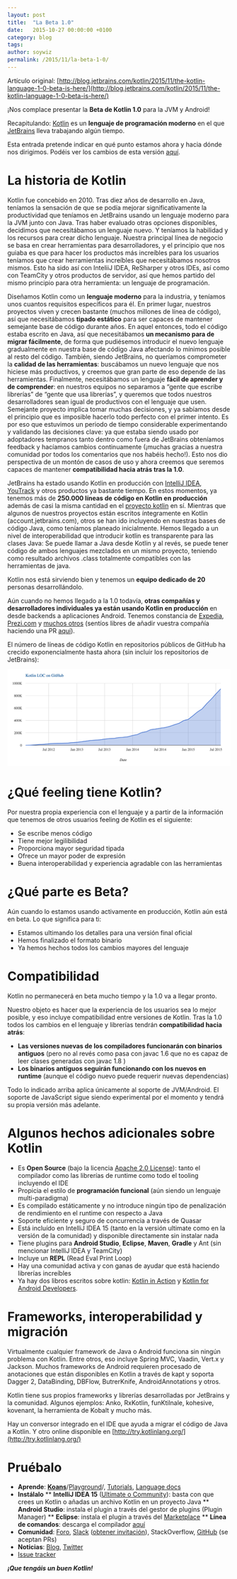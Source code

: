```yaml
---
layout: post
title:  "La Beta 1.0"
date:   2015-10-27 00:00:00 +0100
category: blog
tags:
author: soywiz
permalink: /2015/11/la-beta-1-0/
---
```


Artículo original: [http://blog.jetbrains.com/kotlin/2015/11/the-kotlin-language-1-0-beta-is-here/](http://blog.jetbrains.com/kotlin/2015/11/the-kotlin-language-1-0-beta-is-here/)

¡Nos complace presentar la **Beta de Kotlin 1.0** para la JVM y Android!

Recapitulando: [Kotlin] es un **lenguaje de programación moderno** en el que [JetBrains] lleva trabajando algún tiempo.

Esta entrada pretende indicar en qué punto estamos ahora y hacia dónde nos dirigimos. Podéis ver los cambios de esta versión [aquí](https://github.com/JetBrains/kotlin/releases/tag/build-1.0.0-beta-1103).


# La historia de Kotlin

Kotlin fue concebido en 2010. Tras diez años de desarrollo en Java, teníamos la sensación de que se podía mejorar significativamente la productividad que teníamos en JetBrains  usando un lenguaje moderno para la JVM junto con Java. Tras haber evaluado otras opciones disponibles, decidimos que necesitábamos un lenguaje nuevo. Y teníamos la habilidad y los recursos para crear dicho lenguaje. Nuestra principal línea de negocio se basa en crear herramientas para desarrolladores, y el principio que nos guiaba es que para hacer los productos más increíbles para los usuarios teníamos que crear herramientas increíbles que necesitábamos nosotros mismos. Esto ha sido así con InteliiJ IDEA, ReSharper y otros IDEs, así como con TeamCity y otros productos de servidor, así que hemos partido del mismo principio para otra herramienta: un lenguaje de programación.

Diseñamos Kotlin como un **lenguaje moderno** para la industria,
y teníamos unos cuantos requisitos específicos para él.
En primer lugar, nuestros proyectos viven y crecen bastante
(muchos millones de línea de código), así que necesitábamos **tipado estático**
para ser capaces de mantener semejante base de código durante años.
En aquel entonces, todo el código estaba escrito en Java,
así que necesitábamos **un mecanismo para de migrar fácilmente**,
de forma que pudiésemos introducir el nuevo lenguaje gradualmente en
nuestra base de código Java afectando lo mínimos posible al resto del código.
También, siendo JetBrains, no queríamos comprometer la **calidad de las herramientas**:
buscábamos un nuevo lenguaje que nos hiciese más productivos,
y creemos que gran parte de eso depende de las herramientas.
Finalmente, necesitábamos un lenguaje **fácil de aprender y de comprender**:
en nuestros equipos no separamos a “gente que escribe librerías” de
“gente que usa librerías”, y queremos que todos nuestros desarrolladores
sean igual de productivos con el lenguaje que usen. Semejante proyecto
implica tomar muchas decisiones, y ya sabíamos desde el principio que es
imposible hacerlo todo perfecto con el primer intento. Es por eso que
estuvimos un periodo de tiempo considerable experimentando y validando las
decisiones clave: ya que estaba siendo usado por adoptadores tempranos
tanto dentro como fuera de JetBrains obteníamos feedback y hacíamos cambios
continuamente (¡muchas gracias a nuestra comunidad por todos los comentarios
que nos habéis hecho!). Esto nos dio perspectiva de un montón de casos de
uso y ahora creemos que seremos capaces de
mantener **compatibilidad hacia atrás tras la 1.0**.

JetBrains ha estado usando Kotlin en producción con [IntelliJ IDEA](https://www.jetbrains.com/idea/),
[YouTrack](https://www.jetbrains.com/youtrack/) y otros productos ya bastante tiempo. En estos momentos,
ya tenemos más de **250.000 líneas de código en Kotlin en producción**
además de casi la misma cantidad en el [proyecto kotlin](https://github.com/JetBrains/kotlin)
en sí. Mientras que algunos de nuestros proyectos están escritos íntegramente
en Kotlin (account.jetbrains.com), otros se han ido incluyendo en
nuestras bases de código Java, como teníamos planeado inicialmente.
Hemos llegado a un nivel de interoperabilidad que introducir kotlin
es transparente para las clases Java: Se puede llamar a Java desde
Kotlin y al revés, se puede tener código de ambos lenguajes mezclados
en un mismo proyecto, teniendo como resultado archivos .class totalmente
compatibles con las herramientas de java.

Kotlin nos está sirviendo bien y tenemos un
**equipo dedicado de 20** personas desarrollándolo.

Aún cuando no hemos llegado a la 1.0 todavía, **otras compañías y desarrolladores individuales ya están usando Kotlin en producción**
en desde backends a aplicaciones Android.
Tenemos constancia de
[Expedia](https://twitter.com/fleurchild/status/636965650536108032),
[Prezi.com](https://github.com/JetBrains/kotlin-web-site/blob/master/_data/companies-using-kotlin.yml) y
[muchos otros](https://github.com/JetBrains/kotlin-web-site/blob/master/_data/companies-using-kotlin.yml)
(sentíos libres de añadir vuestra compañía haciendo una PR [aquí](https://github.com/JetBrains/kotlin-web-site/blob/master/_data/companies-using-kotlin.yml)).

El número de líneas de código Kotlin en repositorios públicos de GitHub ha crecido exponencialmente hasta ahora (sin incluir los repositorios de JetBrains):

![](/images/sobre-la-beta-1.0/Kotlin-GitHub-LOC.png)

# ¿Qué feeling tiene Kotlin?

Por nuestra propia experiencia con el lenguaje y a partir de la información que tenemos de otros usuarios feeling de Kotlin es el siguiente:

* Se escribe menos código
* Tiene mejor legilibilidad
* Proporciona mayor seguridad tipada
* Ofrece un mayor poder de expresión
* Buena interoperabilidad y experiencia agradable con las herramientas

# ¿Qué parte es Beta?

Aún cuando lo estamos usando activamente en producción, Kotlin aún está en beta. Lo que significa para ti:

* Estamos ultimando los detalles para una versión final oficial
* Hemos finalizado el formato binario
* Ya hemos hechos todos los cambios mayores del lenguaje

# Compatibilidad

Kotlin no permanecerá en beta mucho tiempo y la 1.0 va a llegar pronto.

Nuestro objeto es hacer que la experiencia de los usuarios sea lo mejor posible, y eso incluye compatibilidad entre versiones de Kotlin. Tras la 1.0 todos los cambios en el lenguaje y librerías tendrán **compatibilidad hacia atrás**:

* **Las versiones nuevas de los compiladores funcionarán con binarios antiguos** (pero no al revés como pasa con javac 1.6 que no es capaz de leer clases generadas con javac 1.8 )
* **Los binarios antiguos seguirán funcionando con los nuevos en runtime** (aunque el código nuevo puede requerir nuevas dependencias)

Todo lo indicado arriba aplica únicamente al soporte de JVM/Android. El soporte de JavaScript sigue siendo experimental por el momento y tendrá su propia versión más adelante.

# Algunos hechos adicionales sobre Kotlin

* Es **Open Source** (bajo la licencia [Apache 2.0 License](https://github.com/JetBrains/kotlin/blob/master/license/LICENSE.txt)): tanto el compilador como las librerías de runtime como todo el tooling incluyendo el IDE
* Propicia el estilo de **programación funcional** (aún siendo un lenguaje multi-paradigma)
* Es compilado estáticamente y no introduce ningún tipo de penalización de rendimiento en el runtime con respecto a Java
* Soporte eficiente y seguro de concurrencia a través de Quasar
* Está incluído en IntelliJ IDEA 15 (tanto en la versión ultimate como en la versión de la comunidad) y disponible directamente sin instalar nada
* Tiene plugins para **Android Studio**, **Eclipse**, **Maven**, **Gradle** y Ant (sin mencionar IntelliJ IDEA y TeamCity)
* Incluye un **REPL** (Read Eval Print Loop)
* Hay una comunidad activa y con ganas de ayudar que está haciendo librerías increíbles
* Ya hay dos libros escritos sobre kotlin: [Kotlin in Action](https://www.manning.com/books/kotlin-in-action) y [Kotlin for Android Developers](https://leanpub.com/kotlin-for-android-developers).

# Frameworks, interoperabilidad y migración

Virtualmente cualquier framework de Java o Android funciona sin ningún problema con Kotlin. Entre otros, eso incluye Spring MVC, Vaadin, Vert.x y Jackson. Muchos frameworks de Android requieren procesado de anotaciones que están disponibles en Kotlin a través de kapt y soporta Dagger 2, DataBinding, DBFlow, ButrerKnife, AndroidAnnotations y otros.

Kotlin tiene sus propios frameworks y librerías desarrolladas por JetBrains y la comunidad. Algunos ejemplos: Anko, RxKotlin, funKtilnale, kohesive, kovenant, la herramienta de Kobalt y mucho más.

Hay un conversor integrado en el IDE que ayuda a migrar el código de Java a Kotlin. Y otro online disponible en [http://try.kotlinlang.org/](http://try.kotlinlang.org/)

# Pruébalo

* **Aprende**: [**Koans**](http://try.kotlinlang.org/koans)/[Playground](http://try.kotlinlang.org/)/, [Tutorials](https://kotlinlang.org/docs/tutorials/), [Language docs](https://kotlinlang.org/docs/reference/)
* **Instálalo**
** **IntelliJ IDEA 15** ([Ultimate o Community](https://www.jetbrains.com/idea/download/)): basta con que crees un Kotlin o añadas un archivo Kotlin en un proyecto Java
** **Android Studio**: instala el plugin a través del gestor de plugins (Plugin Manager)
** **Eclipse**: instala el plugin a través del [Marketplace](https://marketplace.eclipse.org/content/kotlin-plugin-eclipse)
** **Línea de comandos**: descarga el compilador [aquí](https://github.com/JetBrains/kotlin/releases/tag/build-1.0.0-beta-1103)
* **Comunidad**: [Foro](https://devnet.jetbrains.com/community/kotlin), [Slack](http://kotlinlang.slack.com/) ([obtener invitación](http://kotlinslackin.herokuapp.com/)), StackOverflow, [GitHub](https://github.com/JetBrains/kotlin) (se aceptan PRs)
* **Noticias**: [Blog](http://blog.jetbrains.com/kotlin/), [Twitter](https://twitter.com/kotlin)
* [Issue tracker](https://youtrack.jetbrains.com/issues/KT)

***¡Que tengáis un buen Kotlin!***

[Kotlin]: http://kotlinlang.org/
[JetBrains]: http://jetbrains.com/